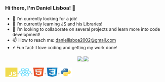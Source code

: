 ### Hi there, I'm Daniel Lisboa! 👋

- 🔭 I’m currently looking for a job!
- 🌱 I’m currently learning JS and his Libraries!
- 👯 I’m looking to collaborate on several projects and learn more into code development!
- 📫 How to reach me: daniellisboa2002@gmail.com
- ⚡ Fun fact: I love coding and getting my work done!

<div align="center">
  <a href="https://github.com/danlisb">
  <img height="180em" src="https://github-readme-stats.vercel.app/api?username=danlisb&show_icons=true&theme=dracula&include_all_commits=true&count_private=true"/>
  <img height="180em" src="https://github-readme-stats.vercel.app/api/top-langs/?username=danlisb&layout=compact&langs_count=7&theme=dracula"/>
</div>
  
  <div style="display: inline_block"><br>
  <img align="center" alt="Rafa-Js" height="30" width="40" src="https://raw.githubusercontent.com/devicons/devicon/master/icons/javascript/javascript-plain.svg">
  <img align="center" alt="Rafa-React" height="30" width="40" src="https://raw.githubusercontent.com/devicons/devicon/master/icons/react/react-original.svg">
  <img align="center" alt="Rafa-HTML" height="30" width="40" src="https://raw.githubusercontent.com/devicons/devicon/master/icons/html5/html5-original.svg">
  <img align="center" alt="Rafa-CSS" height="30" width="40" src="https://raw.githubusercontent.com/devicons/devicon/master/icons/css3/css3-original.svg">
  <img align="center" alt="Rafa-Python" height="30" width="40" src="https://raw.githubusercontent.com/devicons/devicon/master/icons/python/python-original.svg">
</div>
